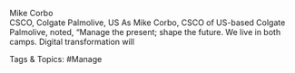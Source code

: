  
Mike Corbo  
CSCO, Colgate Palmolive, US
As Mike Corbo, CSCO of US-based Colgate Palmolive, noted, “Manage the 
present; shape the future. We live in both camps. Digital transformation will 

   Tags & Topics:
   #Manage